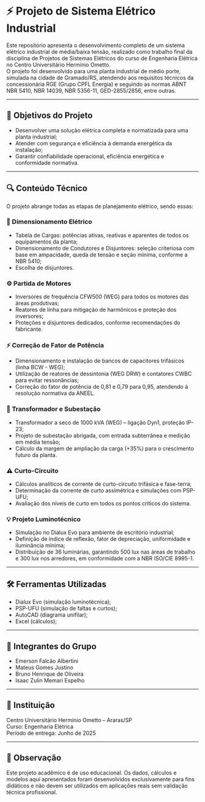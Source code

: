 # ⚡ Projeto de Sistema Elétrico Industrial

Este repositório apresenta o desenvolvimento completo de um sistema elétrico industrial de média/baixa tensão, realizado como trabalho final da disciplina de Projetos de Sistemas Elétricos do curso de Engenharia Elétrica no Centro Universitário Hermínio Ometto.  
O projeto foi desenvolvido para uma planta industrial de médio porte, simulada na cidade de Gramado/RS, atendendo aos requisitos técnicos da concessionária RGE (Grupo CPFL Energia) e seguindo as normas ABNT NBR 5410, NBR 14039, NBR 5356-11, GED-2855/2856, entre outras.

---

## 📌 Objetivos do Projeto

- Desenvolver uma solução elétrica completa e normatizada para uma planta industrial;  
- Atender com segurança e eficiência à demanda energética da instalação;  
- Garantir confiabilidade operacional, eficiência energética e conformidade normativa.

---

## 🔍 Conteúdo Técnico

O projeto abrange todas as etapas de planejamento elétrico, sendo essas:

### 🔌 Dimensionamento Elétrico

- Tabela de Cargas: potências ativas, reativas e aparentes de todos os equipamentos da planta;  
- Dimensionamento de Condutores e Disjuntores: seleção criteriosa com base em ampacidade, queda de tensão e seção mínima, conforme a NBR 5410;  
- Escolha de disjuntores.

### ⚙️ Partida de Motores

- Inversores de frequência CFW500 (WEG) para todos os motores das áreas produtivas;  
- Reatores de linha para mitigação de harmônicos e proteção dos inversores;  
- Proteções e disjuntores dedicados, conforme recomendações do fabricante.

### ⚡ Correção de Fator de Potência

- Dimensionamento e instalação de bancos de capacitores trifásicos (linha BCW - WEG);  
- Utilização de reatores de dessintonia (WEG DRW) e contatores CWBC para evitar ressonâncias;  
- Correção do fator de potência de 0,81 e 0,79 para 0,95, atendendo à resolução normativa da ANEEL.

### 🔄 Transformador e Subestação

- Transformador a seco de 1000 kVA (WEG) – ligação Dyn1, proteção IP-23;  
- Projeto de subestação abrigada, com entrada subterrânea e medição em média tensão;  
- Cálculo da margem de ampliação da carga (+35%) para o crescimento futuro da planta.

### ⚠️ Curto-Circuito

- Cálculos analíticos de corrente de curto-circuito trifásica e fase-terra;  
- Determinação da corrente de curto assimétrica e simulações com PSP-UFU;  
- Avaliação dos níveis de curto em todos os pontos críticos do sistema.

### 💡 Projeto Luminotécnico

- Simulação no Dialux Evo para ambiente de escritório industrial;  
- Definição de índice de reflexão, fator de depreciação, uniformidade e iluminância mínima;  
- Distribuição de 36 luminárias, garantindo 500 lux nas áreas de trabalho e 300 lux nos arredores, em conformidade com a NBR ISO/CIE 8995-1.

---

## 🛠️ Ferramentas Utilizadas

- Dialux Evo (simulação luminotécnica);  
- PSP-UFU (simulação de faltas e curtos);  
- AutoCAD (diagrama unifilar);
- Excel (cálculos);

---

## 👥 Integrantes do Grupo

- Emerson Falcão Albertini 
- Mateus Gomes Justino
- Bruno Henrique de Oliveira   
- Isaac Zulin Memari Espelho  


---

## 🏫 Instituição

Centro Universitário Hermínio Ometto – Araras/SP  
Curso: Engenharia Elétrica  
Período de entrega: Junho de 2025

---

## 📄 Observação

Este projeto acadêmico é de uso educacional. Os dados, cálculos e modelos aqui apresentados foram desenvolvidos exclusivamente para fins didáticos e não devem ser utilizados em aplicações reais sem validação técnica profissional.
